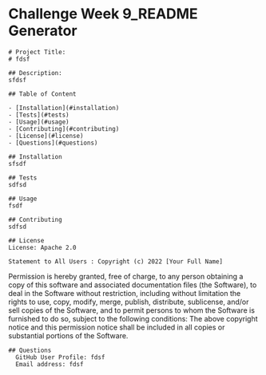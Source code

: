 # Challenge Week 9_README Generator

    # Project Title:
    # fdsf

    ## Description:
    sfdsf

    ## Table of Content

    - [Installation](#installation)
    - [Tests](#tests)
    - [Usage](#usage)
    - [Contributing](#contributing)
    - [License](#license)
    - [Questions](#questions)

    ## Installation
    sfsdf

    ## Tests
    sdfsd

    ## Usage
    fsdf

    ## Contributing
    sdfsd

    ## License
    License: Apache 2.0

    Statement to All Users : Copyright (c) 2022 [Your Full Name]
Permission is hereby granted, free of charge, to any person obtaining a copy of this software and associated documentation files (the Software), to deal in the Software without restriction, including without limitation the rights to use, copy, modify, merge, publish, distribute, sublicense, and/or sell copies of the Software, and to permit persons to whom the Software is furnished to do so, subject to the following conditions:
The above copyright notice and this permission notice shall be included in all copies or substantial portions of the Software.

    ## Questions
      GitHub User Profile: fdsf
      Email address: fdsf
    
    

